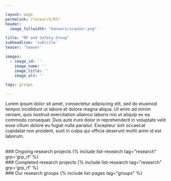 ```yaml
---

layout: page
permalink: /research/RF/
header:
  image_fullwidth: "banners/scanner.png"

title: "RF and Safety Group"
subheadline: 'subtitle'
teaser: 'teaser'

images:
  - image_id: ''
    image_name: ''
    image_title: ''
    image_alt: ''  

tags: groups

---
```


Lorem ipsum dolor sit amet, consectetur adipiscing elit, sed do eiusmod tempor incididunt ut labore et dolore magna aliqua. Ut enim ad minim veniam, quis nostrud exercitation ullamco laboris nisi ut aliquip ex ea commodo consequat. Duis aute irure dolor in reprehenderit in voluptate velit esse cillum dolore eu fugiat nulla pariatur. Excepteur sint occaecat cupidatat non proident, sunt in culpa qui officia deserunt mollit anim id est laborum.

<br>
### Ongoing research projects
{% include list-research tag="research" grp='grp_rf' %}

<br>
### Completed research projects
{% include list-research tag="research" grp='grp_rf' %}

<br>
### Our research groups
{% include list-pages tag="groups" %}